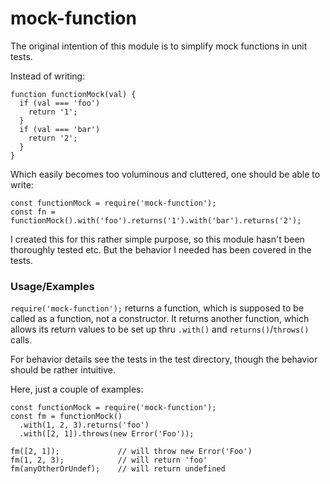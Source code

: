 # mock-function

The original intention of this module is to simplify mock functions in unit
tests.

Instead of writing:

    function functionMock(val) {
      if (val === 'foo')
        return '1';
      }
      if (val === 'bar')
        return '2';
      }
    }

Which easily becomes too voluminous and cluttered, one should be able to write:

    const functionMock = require('mock-function');
    const fn = functionMock().with('foo').returns('1').with('bar').returns('2');

I created this for this rather simple purpose, so this module hasn't been
thoroughly tested etc. But the behavior I needed has been covered in the tests.

### Usage/Examples

`require('mock-function');` returns a function, which is supposed to be called
as a function, not a constructor. It returns another function, which allows its
return values to be set up thru `.with()` and `returns()`/`throws()` calls.

For behavior details see the tests in the test directory, though the behavior
should be rather intuitive.

Here, just a couple of examples:

    const functionMock = require('mock-function');
    const fm = functionMock()
      .with(1, 2, 3).returns('foo')
      .with([2, 1]).throws(new Error('Foo'));

    fm([2, 1]);             // will throw new Error('Foo')
    fm(1, 2, 3);            // will return 'foo'
    fm(anyOtherOrUndef);    // will return undefined
